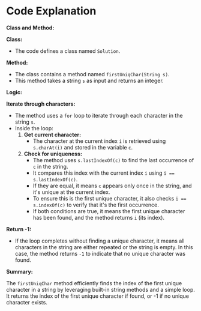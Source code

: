 # Code Explanation

**Class and Method:**

**Class:**
- The code defines a class named `Solution`.

**Method:**
- The class contains a method named `firstUniqChar(String s)`.
- This method takes a string `s` as input and returns an integer.

**Logic:**

**Iterate through characters:**
- The method uses a `for` loop to iterate through each character in the string `s`.
- Inside the loop:
    1. **Get current character:**
        - The character at the current index `i` is retrieved using `s.charAt(i)` and stored in the variable `c`.
    2. **Check for uniqueness:**
        - The method uses `s.lastIndexOf(c)` to find the last occurrence of `c` in the string.
        - It compares this index with the current index `i` using `i == s.lastIndexOf(c)`.
        - If they are equal, it means `c` appears only once in the string, and it's unique at the current index.
        - To ensure this is the first unique character, it also checks `i == s.indexOf(c)` to verify that it's the first occurrence.
        - If both conditions are true, it means the first unique character has been found, and the method returns `i` (its index).

**Return -1:**
- If the loop completes without finding a unique character, it means all characters in the string are either repeated or the string is empty. In this case, the method returns `-1` to indicate that no unique character was found.

**Summary:**

The `firstUniqChar` method efficiently finds the index of the first unique character in a string by leveraging built-in string methods and a simple loop. It returns the index of the first unique character if found, or -1 if no unique character exists.
